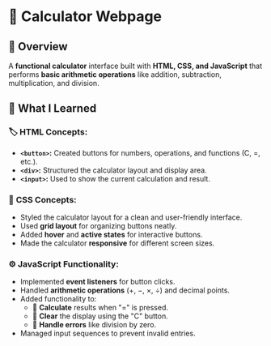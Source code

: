 # 🧮 Calculator Webpage

## 📝 Overview  
A **functional calculator** interface built with **HTML, CSS, and JavaScript** that performs **basic arithmetic operations** like addition, subtraction, multiplication, and division.

## 🚀 What I Learned  

### 🏷️ **HTML Concepts:**  
- **`<button>`:** Created buttons for numbers, operations, and functions (C, =, etc.).  
- **`<div>`:** Structured the calculator layout and display area.  
- **`<input>`:** Used to show the current calculation and result.  

### 🎨 **CSS Concepts:**  
- Styled the calculator layout for a clean and user-friendly interface.  
- Used **grid layout** for organizing buttons neatly.  
- Added **hover** and **active states** for interactive buttons.  
- Made the calculator **responsive** for different screen sizes.  

### ⚙️ **JavaScript Functionality:**  
- Implemented **event listeners** for button clicks.  
- Handled **arithmetic operations** (+, −, ×, ÷) and decimal points.  
- Added functionality to:  
  - 🧮 **Calculate** results when "=" is pressed.  
  - 🔄 **Clear** the display using the "C" button.  
  - 📝 **Handle errors** like division by zero.  
- Managed input sequences to prevent invalid entries.  

